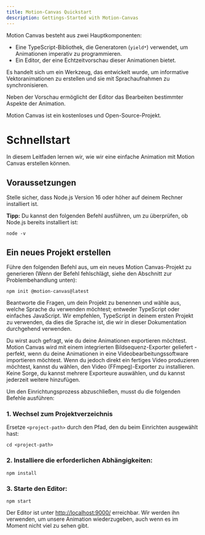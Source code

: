 ```yaml
---
title: Motion-Canvas Quickstart
description: Gettings-Started with Motion-Canvas
---
```

Motion Canvas besteht aus zwei Hauptkomponenten:

- Eine TypeScript-Bibliothek, die Generatoren (`yield*`) verwendet, um Animationen imperativ zu programmieren.
- Ein Editor, der eine Echtzeitvorschau dieser Animationen bietet.

Es handelt sich um ein Werkzeug, das entwickelt wurde, um informative Vektoranimationen zu erstellen und sie mit Sprachaufnahmen zu synchronisieren.

Neben der Vorschau ermöglicht der Editor das Bearbeiten bestimmter Aspekte der Animation.

Motion Canvas ist ein kostenloses und Open-Source-Projekt.

# Schnellstart

In diesem Leitfaden lernen wir, wie wir eine einfache Animation mit Motion Canvas erstellen können.

## Voraussetzungen

Stelle sicher, dass Node.js Version 16 oder höher auf deinem Rechner installiert ist.

**Tipp:** Du kannst den folgenden Befehl ausführen, um zu überprüfen, ob Node.js bereits installiert ist:

```shell
node -v
```

## Ein neues Projekt erstellen

Führe den folgenden Befehl aus, um ein neues Motion Canvas-Projekt zu generieren (Wenn der Befehl fehlschlägt, siehe den Abschnitt zur Problembehandlung unten):

```shell
npm init @motion-canvas@latest
```

Beantworte die Fragen, um dein Projekt zu benennen und wähle aus, welche Sprache du verwenden möchtest; entweder TypeScript oder einfaches JavaScript. Wir empfehlen, TypeScript in deinem ersten Projekt zu verwenden, da dies die Sprache ist, die wir in dieser Dokumentation durchgehend verwenden.

Du wirst auch gefragt, wie du deine Animationen exportieren möchtest. Motion Canvas wird mit einem integrierten Bildsequenz-Exporter geliefert - perfekt, wenn du deine Animationen in eine Videobearbeitungssoftware importieren möchtest. Wenn du jedoch direkt ein fertiges Video produzieren möchtest, kannst du wählen, den Video (FFmpeg)-Exporter zu installieren. Keine Sorge, du kannst mehrere Exporteure auswählen, und du kannst jederzeit weitere hinzufügen.

Um den Einrichtungsprozess abzuschließen, musst du die folgenden Befehle ausführen:

### 1. Wechsel zum Projektverzeichnis

Ersetze `<project-path>` durch den Pfad, den du beim Einrichten ausgewählt hast:

```shell
cd <project-path>
```

### 2. Installiere die erforderlichen Abhängigkeiten:

```shell
npm install
```
### 3. Starte den Editor:

```shell
npm start
```

Der Editor ist unter [http://localhost:9000/](http://localhost:9000/) erreichbar. Wir werden ihn verwenden, um unsere Animation wiederzugeben, auch wenn es im Moment nicht viel zu sehen gibt.
